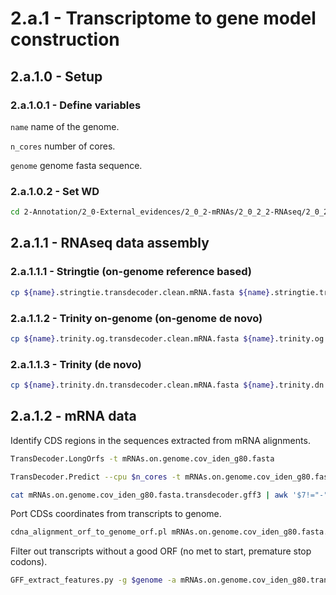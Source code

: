 2.a.1 - Transcriptome to gene model construction
================================================

## 2.a.1.0 - Setup

### 2.a.1.0.1 - Define variables

`name` name of the genome.

`n_cores` number of cores.

`genome` genome fasta sequence.

### 2.a.1.0.2 - Set WD

```bash
cd 2-Annotation/2_0-External_evidences/2_0_2-mRNAs/2_0_2_2-RNAseq/2_0_2_2_2-RNAseq_assembly
```

2.a.1.1 - RNAseq data assembly
------------------------------

### 2.a.1.1.1 - Stringtie (on-genome reference based)

``` bash
cp ${name}.stringtie.transdecoder.clean.mRNA.fasta ${name}.stringtie.transdecoder.clean.prot.fasta ${name}.stringtie.transdecoder.clean.CDS.fasta ${name}.stringtie.transdecoder.clean.gff3 ../../../2_1-Training/2_1_1-Training_set/ 
```

### 2.a.1.1.2 - Trinity on-genome (on-genome de novo)

``` bash
cp ${name}.trinity.og.transdecoder.clean.mRNA.fasta ${name}.trinity.og.transdecoder.clean.prot.fasta ${name}.trinity.og.transdecoder.clean.CDS.fasta ${name}.trinity.og.transdecoder.clean.gff3 ../../../2_1-Training/2_1_1-Training_set/ 
```

### 2.a.1.1.3 - Trinity (de novo)

``` bash
cp ${name}.trinity.dn.transdecoder.clean.mRNA.fasta ${name}.trinity.dn.transdecoder.clean.prot.fasta ${name}.trinity.dn.transdecoder.clean.CDS.fasta ${name}.trinity.dn.transdecoder.clean.gff3 ../../../2_1-Training/2_1_1-Training_set/ 
```

2.a.1.2 - mRNA data
-------------------

Identify CDS regions in the sequences extracted from mRNA alignments.

```bash
TransDecoder.LongOrfs -t mRNAs.on.genome.cov_iden_g80.fasta

TransDecoder.Predict --cpu $n_cores -t mRNAs.on.genome.cov_iden_g80.fasta

cat mRNAs.on.genome.cov_iden_g80.fasta.transdecoder.gff3 | awk '$7!="-"' >mRNAs.on.genome.cov_iden_g80.fasta.transdecoder.no_minus.gff3
```

Port CDSs coordinates from transcripts to genome.

```bash
cdna_alignment_orf_to_genome_orf.pl mRNAs.on.genome.cov_iden_g80.fasta.transdecoder.no_minus.gff3 mRNAs.on.genome.cov_iden_g80.alignment.gff3 mRNAs.on.genome.cov_iden_g80.fasta > mRNAs.on.genome.cov_iden_g80.transdecoder.gff3
```

Filter out transcripts without a good ORF (no met to start, premature stop codons).

```bash
GFF_extract_features.py -g $genome -a mRNAs.on.genome.cov_iden_g80.transdecoder.gff3 -p mRNAs.on.genome.cov_iden_g80.transdecoder.clean 2> mRNAs.on.genome.cov_iden_g80.transdecoder.clean.log
```


